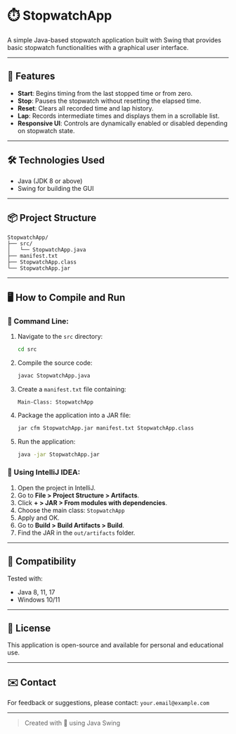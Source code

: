 # ⏱️ StopwatchApp

A simple Java-based stopwatch application built with Swing that provides basic stopwatch functionalities with a graphical user interface.

---

## 🚀 Features

* **Start**: Begins timing from the last stopped time or from zero.
* **Stop**: Pauses the stopwatch without resetting the elapsed time.
* **Reset**: Clears all recorded time and lap history.
* **Lap**: Records intermediate times and displays them in a scrollable list.
* **Responsive UI**: Controls are dynamically enabled or disabled depending on stopwatch state.

---

## 🛠️ Technologies Used

* Java (JDK 8 or above)
* Swing for building the GUI

---

## 📦 Project Structure

```
StopwatchApp/
├── src/
│   └── StopwatchApp.java
├── manifest.txt
├── StopwatchApp.class
└── StopwatchApp.jar
```

---

## 🖥️ How to Compile and Run

### 🔧 Command Line:

1. Navigate to the `src` directory:

   ```bash
   cd src
   ```
2. Compile the source code:

   ```bash
   javac StopwatchApp.java
   ```
3. Create a `manifest.txt` file containing:

   ```
   Main-Class: StopwatchApp
   ```
4. Package the application into a JAR file:

   ```bash
   jar cfm StopwatchApp.jar manifest.txt StopwatchApp.class
   ```
5. Run the application:

   ```bash
   java -jar StopwatchApp.jar
   ```

### 🧠 Using IntelliJ IDEA:

1. Open the project in IntelliJ.
2. Go to **File > Project Structure > Artifacts**.
3. Click **+ > JAR > From modules with dependencies**.
4. Choose the main class: `StopwatchApp`
5. Apply and OK.
6. Go to **Build > Build Artifacts > Build**.
7. Find the JAR in the `out/artifacts` folder.

---

## 🧪 Compatibility

Tested with:

* Java 8, 11, 17
* Windows 10/11

---

## 📄 License

This application is open-source and available for personal and educational use.

---

## ✉️ Contact

For feedback or suggestions, please contact: `your.email@example.com`

---

> Created with 💙 using Java Swing
